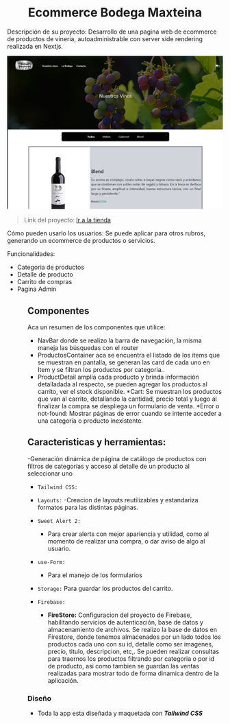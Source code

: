  <h1 align="center"> Ecommerce Bodega Maxteina </h1>

Descripción de su proyecto: Desarrollo de una pagina web de ecommerce de productos de vineria,
autoadministrable con server side rendering realizada en Nextjs.

![una muestra de la pagina](https://github.com/Maxhidalgo84/NextjsCoder/blob/main/maxteina.png)

>Link del proyecto: [Ir a la tienda](https://nextjs-coder.vercel.app/)

Cómo pueden usarlo los usuarios: Se puede aplicar para otros rubros, generando un ecommerce de productos o servicios. 

Funcionalidades: <ul>
                   <li>Categoria de productos</li>
                   <li>Detalle de producto</li>
                   <li>Carrito de compras</li>
                   <li>Pagina Admin</li>
                 <ul>
## Componentes
Aca un resumen de los componentes que utilice: 

* NavBar  donde se realizo la barra de navegación, la misma maneja las búsquedas con el router
* ProductosContainer aca se encuentra el listado de los items que se muestran en pantalla, se generan las card de cada uno en Item y se filtran los productos por categoria..
* ProductDetail amplía cada producto y brinda información detalladada al respecto, se pueden agregar los productos al carrito, ver el stock disponible.
*Cart: Se muestran los productos que van al carrito, detallando la cantidad, precio total y luego al finalizar la compra se despliega un formulario de venta.
*Error o not-found: Mostrar páginas de error cuando se intente acceder a una categoría o producto inexistente.

## Caracteristicas y herramientas:

-Generación dinámica de página de catálogo de productos con filtros de categorías y acceso al detalle de un producto al seleccionar uno

- `Tailwind CSS:`
- `Layouts:`
    -Creacion de layouts reutilizables y estandariza formatos para las distintas páginas.

- `Sweet Alert 2:`
    - Para crear alerts con mejor apariencia y utilidad, como al momento de realizar una compra, o dar aviso de algo al usuario.
    
- `use-Form:`
    - Para el manejo de los formularios
- `Storage:`
    Para guardar los productos del carrito.   
    
- `Firebase:`
    - **FireStore:**
    Configuracion del proyecto de Firebase, habilitando servicios de autenticación, base de datos y almacenamiento de archivos.
    Se realizo la base de datos en Firestore, donde tenemos almacenados por un lado todos los productos cada uno con su id, detalle como ser imagenes, precio, titulo, descripcion, etc,. Se pueden realizar consultas para traernos los productos filtrando por categoria o por id de producto, asi como tambien se guardan las ventas realizadas para mostrar todo de forma dinamica dentro de la aplicación.
    
   
### Diseño
- Toda la app esta diseñada y maquetada con ***Tailwind CSS***
